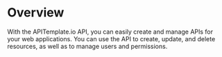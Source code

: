 # Overview

With the APITemplate.io API, you can easily create and manage APIs for your web applications. You can use the API to create, update, and delete resources, as well as to manage users and permissions.
